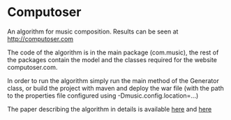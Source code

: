 Computoser
==========

An algorithm for music composition. Results can be seen at http://computoser.com

The code of the algorithm is in the main package (com.music), the rest of the packages contain the model and the classes required for the website computoser.com. 

In order to run the algorithm simply run the main method of the Generator class, or build the project with maven and deploy the war file (with the path to the properties file configured using -Dmusic.config.location=...)

The paper describing the algorithm in details is available <a href="https://www.academia.edu/9696759/Computoser_-_rule-based_probability-driven_algorithmic_music_composition">here</a> and <a href="http://arxiv.org/abs/1412.307">here</a>
